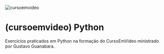 ![cursoemvideo](https://user-images.githubusercontent.com/103072341/212154957-3c42d7d6-ed61-4387-8149-a581adab62fd.jpg)
# (cursoemvideo) Python
Exercícios praticados em Python na formação do CursoEmVídeo ministrado por Gustavo Guanabara.

